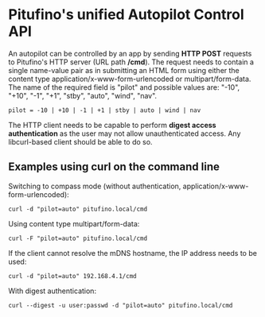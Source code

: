 # Pitufino's unified Autopilot Control API

An autopilot can be controlled by an app by sending **HTTP POST** requests to Pitufino's HTTP server (URL path **/cmd**). The request needs to contain a single name-value pair as in submitting an HTML form using either the content type application/x-www-form-urlencoded or multipart/form-data. The name of the required field is "pilot" and possible values are: "-10", "+10", "-1", "+1", "stby", "auto", "wind", "nav".

    pilot = -10 | +10 | -1 | +1 | stby | auto | wind | nav

The HTTP client needs to be capable to perform **digest access authentication** as the user may not allow unauthenticated access. Any libcurl-based client should be able to do so.

## Examples using curl on the command line

Switching to compass mode (without authentication, application/x-www-form-urlencoded):

    curl -d "pilot=auto" pitufino.local/cmd

Using content type multipart/form-data:

    curl -F "pilot=auto" pitufino.local/cmd

If the client cannot resolve the mDNS hostname, the IP address needs to be used:

    curl -d "pilot=auto" 192.168.4.1/cmd
    
With digest authentication:

    curl --digest -u user:passwd -d "pilot=auto" pitufino.local/cmd
    

